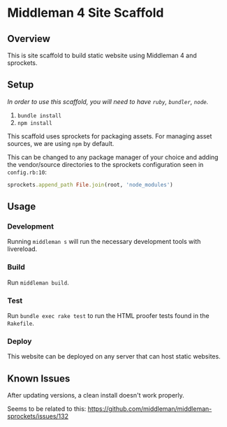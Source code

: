 # Middleman 4 Site Scaffold

## Overview

This is site scaffold to build static website using Middleman 4 and sprockets.

## Setup

_In order to use this scaffold, you will need to have `ruby`, `bundler`, `node`._

1. `bundle install`
2. `npm install`

This scaffold uses sprockets for packaging assets. For managing asset sources, we are using `npm` by default.

This can be changed to any package manager of your choice and adding the vendor/source directories to the sprockets
configuration seen in `config.rb:10`:

```ruby
sprockets.append_path File.join(root, 'node_modules')
```

## Usage

### Development

Running `middleman s` will run the necessary development tools with livereload.

### Build

Run `middleman build`.

### Test

Run `bundle exec rake test` to run the HTML proofer tests found in the `Rakefile`.

### Deploy

This website can be deployed on any server that can host static websites.

## Known Issues

After updating versions, a clean install doesn't work properly.

Seems to be related to this: https://github.com/middleman/middleman-sprockets/issues/132
